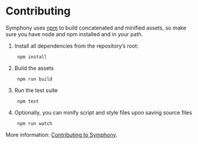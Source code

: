 # Contributing

Symphony uses [npm](https://npmjs.com/) to build concatenated and minified assets,
so make sure you have node and npm installed and in your path.

1. Install all dependencies from the repository’s root:

		npm install

2. Build the assets

		npm run build

3. Run the test suite

		npm test

4. Optionally, you can minify script and style files upon saving source files

		npm run watch

More information: [Contributing to Symphony](https://github.com/symphonycms/symphony-2/wiki/Contributing-to-Symphony).
